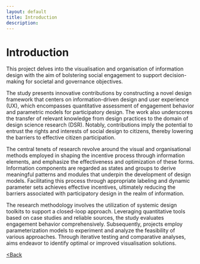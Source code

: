 ```yaml
---
layout: default
title: Introduction
description: 
---
```


# Introduction

This project delves into the visualisation and organisation of information design with the aim of bolstering social engagement to support decision-making for societal and governance objectives.

The study presents innovative contributions by constructing a novel design framework that centers on information-driven design and user experience (UX), which encompasses quantitative assessment of engagement behavior and parametric models for participatory design. The work also underscores the transfer of relevant knowledge from design practices to the domain of design science research (DSR). Notably, contributions imply the potential to entrust the rights and interests of social design to citizens, thereby lowering the barriers to effective citizen participation.

The central tenets of research revolve around the visual and organisational methods employed in shaping the incentive process through information elements, and emphasize the effectiveness and optimization of these forms. Information components are regarded as states and groups to derive meaningful patterns and modules that underpin the development of design models. Facilitating this process through appropriate labeling and dynamic parameter sets achieves effective incentives, ultimately reducing the barriers associated with participatory design in the realm of information.

The research methodology involves the utilization of systemic design toolkits to support a closed-loop approach. Leveraging quantitative tools based on case studies and reliable sources, the study evaluates engagement behavior comprehensively. Subsequently, projects employ parameterization models to experiment and analyze the feasibility of various approaches. Through iterative testing and comparative analyses, aims endeavor to identify optimal or improved visualisation solutions.


[<Back](./)
